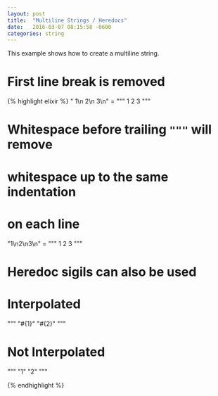 ```yaml
---
layout: post
title:  "Multiline Strings / Heredocs"
date:   2016-03-07 08:15:58 -0600
categories: string
---
```

This example shows how to create a multiline string.

# First line break is removed
{% highlight elixir %}
"  1\n  2\n  3\n" = """
  1
  2
  3
"""

# Whitespace before trailing `"""` will remove
# whitespace up to the same indentation
# on each line
  "1\n2\n3\n" = """
                1
                2
                3
                """  

# Heredoc sigils can also be used
# Interpolated
"""
\"#{1}\"
\"#{2}\"
"""
# Not Interpolated
"""
"1"
"2"
"""

{% endhighlight %}

